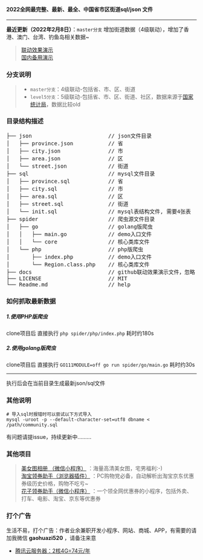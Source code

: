 #### 2022全网最完整、最新、最全、中国省市区街道sql/json 文件
---

**最近更新（2022年2月8日）**：`master分支` 增加街道数据（4级联动），增加了香港、澳门、台湾、钓鱼岛相关数据~


> [联动效果演示](https://gaohuazi.github.io/china_regions/)  
> [国内备用演示](https://static-16bf85f1-2181-4870-ac73-b170c68d178c.bspapp.com/)


### 分支说明

> - `master分支`：4级联动-包括省、市、区、街道
> - `level5分支`：5级联动-包括省、市、区、街道、社区，数据来源于[国家统计局](http://www.stats.gov.cn/tjsj/tjbz/tjyqhdmhcxhfdm/)，数据比较old


### 目录结构描述
<pre>
├── json                        // json文件目录
│   ├── province.json           // 省
│   ├── city.json               // 市
│   ├── area.json               // 区
│   └── street.json             // 街道
├── sql                         // mysql文件目录
│   ├── province.sql            // 省
│   ├── city.sql                // 市
│   ├── area.sql                // 区
│   ├── street.sql              // 街道
│   └── init.sql                // mysql表结构文件, 需要4张表
├── spider                      // 爬虫源文件目录
│   ├── go                      // golang版爬虫
│   │   ├── main.go             // demo入口文件
│   │   └── core                // 核心类库文件
│   └── php                     // php版爬虫
│       ├── index.php           // demo入口文件
│       └── Region.class.php    // 核心类库文件
├── docs                        // github联动效果演示文件，忽略
├── LICENSE                     // MIT
└── Readme.md                   // help
</pre>


### 如何抓取最新数据

##### 1.使用PHP版爬虫
clone项目后 直接执行 `php spider/php/index.php`  耗时约180s

##### 2.使用golang版爬虫
clone项目后 直接执行 `GO111MODULE=off go run spider/go/main.go` 耗时约30s

---
执行后会在当前目录生成最新json/sql文件

### 其他说明

```mysql
# 导入sql时报错时可以尝试以下方式导入
mysql -uroot -p --default-character-set=utf8 dbname < /path/community.sql
```

有问题请提issue，持续更新中.........


### 其他项目

> [美女图相册   （微信小程序）](https://vkceyugu.cdn.bspapp.com/VKCEYUGU-16bf85f1-2181-4870-ac73-b170c68d178c/874413a2-70d6-4283-bcc8-a0b2ade61fc6.jpg) ：海量高清美女图，宅男福利:-)  
> [淘宝领券助手（浏览器插件）](https://static-f7d1f66d-b388-4ba9-82f5-1d8ffc10e3ab.bspapp.com/) ：PC购物党必备，自动解析出淘宝京东优惠券级历史价格，购物不吃亏~  
> [花子领券助手（微信小程序）](https://vkceyugu.cdn.bspapp.com/VKCEYUGU-16bf85f1-2181-4870-ac73-b170c68d178c/9c55474e-4041-4810-9ba6-4f44b9cb92e3.jpg) ：一个领全网优惠券的小程序，包括外卖、打车、电影、淘宝、京东等优惠券  



### 打个广告

生活不易，打个广告：作者业余兼职开发小程序、网站、商城、APP，有需要的请加我微信 **gaohuazi520** ，请备注来意

- [腾讯云服务器：2核4G=74元/年](https://curl.qcloud.com/szErDb63)
